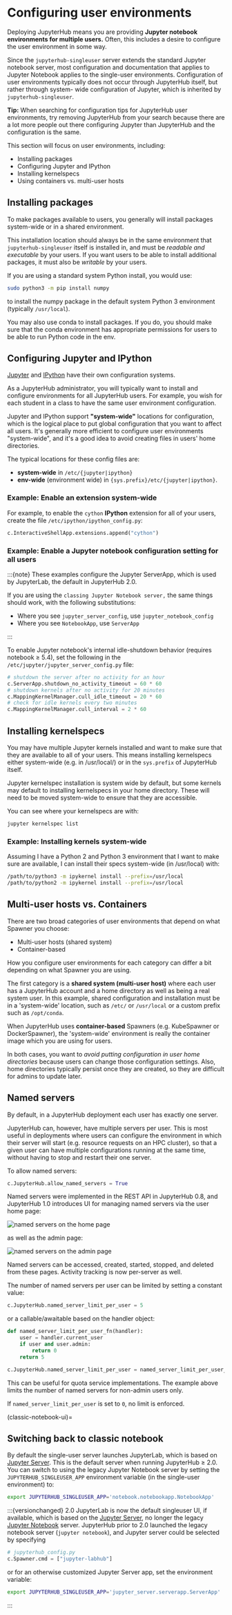 # Configuring user environments

Deploying JupyterHub means you are providing **Jupyter notebook environments for
multiple users.** Often, this includes a desire to configure the user
environment in some way.

Since the `jupyterhub-singleuser` server extends the standard Jupyter notebook
server, most configuration and documentation that applies to Jupyter Notebook
applies to the single-user environments. Configuration of user environments
typically does not occur through JupyterHub itself, but rather through system-
wide configuration of Jupyter, which is inherited by `jupyterhub-singleuser`.

**Tip:** When searching for configuration tips for JupyterHub user
environments, try removing JupyterHub from your search because there are a lot
more people out there configuring Jupyter than JupyterHub and the
configuration is the same.

This section will focus on user environments, including:

- Installing packages
- Configuring Jupyter and IPython
- Installing kernelspecs
- Using containers vs. multi-user hosts

## Installing packages

To make packages available to users, you generally will install packages
system-wide or in a shared environment.

This installation location should always be in the same environment that
`jupyterhub-singleuser` itself is installed in, and must be _readable and
executable_ by your users. If you want users to be able to install additional
packages, it must also be _writable_ by your users.

If you are using a standard system Python install, you would use:

```bash
sudo python3 -m pip install numpy
```

to install the numpy package in the default system Python 3 environment
(typically `/usr/local`).

You may also use conda to install packages. If you do, you should make sure
that the conda environment has appropriate permissions for users to be able to
run Python code in the env.

## Configuring Jupyter and IPython

[Jupyter](https://jupyter-notebook.readthedocs.io/en/stable/config_overview.html)
and [IPython](https://ipython.readthedocs.io/en/stable/development/config.html)
have their own configuration systems.

As a JupyterHub administrator, you will typically want to install and configure
environments for all JupyterHub users. For example, you wish for each student in
a class to have the same user environment configuration.

Jupyter and IPython support **"system-wide"** locations for configuration, which
is the logical place to put global configuration that you want to affect all
users. It's generally more efficient to configure user environments "system-wide",
and it's a good idea to avoid creating files in users' home directories.

The typical locations for these config files are:

- **system-wide** in `/etc/{jupyter|ipython}`
- **env-wide** (environment wide) in `{sys.prefix}/etc/{jupyter|ipython}`.

### Example: Enable an extension system-wide

For example, to enable the `cython` **IPython** extension for all of your users,
create the file `/etc/ipython/ipython_config.py`:

```python
c.InteractiveShellApp.extensions.append("cython")
```

### Example: Enable a Jupyter notebook configuration setting for all users

:::{note}
These examples configure the Jupyter ServerApp,
which is used by JupyterLab, the default in JupyterHub 2.0.

If you are using the `classing Jupyter Notebook server,`
the same things should work,
with the following substitutions:

- Where you see `jupyter_server_config`, use `jupyter_notebook_config`
- Where you see `NotebookApp`, use `ServerApp`

:::

To enable Jupyter notebook's internal idle-shutdown behavior (requires
notebook ≥ 5.4), set the following in the `/etc/jupyter/jupyter_server_config.py`
file:

```python
# shutdown the server after no activity for an hour
c.ServerApp.shutdown_no_activity_timeout = 60 * 60
# shutdown kernels after no activity for 20 minutes
c.MappingKernelManager.cull_idle_timeout = 20 * 60
# check for idle kernels every two minutes
c.MappingKernelManager.cull_interval = 2 * 60
```

## Installing kernelspecs

You may have multiple Jupyter kernels installed and want to make sure that
they are available to all of your users. This means installing kernelspecs
either system-wide (e.g. in /usr/local/) or in the `sys.prefix` of JupyterHub
itself.

Jupyter kernelspec installation is system wide by default, but some kernels
may default to installing kernelspecs in your home directory. These will need
to be moved system-wide to ensure that they are accessible.

You can see where your kernelspecs are with:

```bash
jupyter kernelspec list
```

### Example: Installing kernels system-wide

Assuming I have a Python 2 and Python 3 environment that I want to make
sure are available, I can install their specs system-wide (in /usr/local) with:

```bash
/path/to/python3 -m ipykernel install --prefix=/usr/local
/path/to/python2 -m ipykernel install --prefix=/usr/local
```

## Multi-user hosts vs. Containers

There are two broad categories of user environments that depend on what
Spawner you choose:

- Multi-user hosts (shared system)
- Container-based

How you configure user environments for each category can differ a bit
depending on what Spawner you are using.

The first category is a **shared system (multi-user host)** where
each user has a JupyterHub account and a home directory as well as being
a real system user. In this example, shared configuration and installation
must be in a 'system-wide' location, such as `/etc/` or `/usr/local`
or a custom prefix such as `/opt/conda`.

When JupyterHub uses **container-based** Spawners (e.g. KubeSpawner or
DockerSpawner), the 'system-wide' environment is really the container image
which you are using for users.

In both cases, you want to _avoid putting configuration in user home
directories_ because users can change those configuration settings. Also,
home directories typically persist once they are created, so they are
difficult for admins to update later.

## Named servers

By default, in a JupyterHub deployment each user has exactly one server.

JupyterHub can, however, have multiple servers per user.
This is most useful in deployments where users can configure the environment
in which their server will start (e.g. resource requests on an HPC cluster),
so that a given user can have multiple configurations running at the same time,
without having to stop and restart their one server.

To allow named servers:

```python
c.JupyterHub.allow_named_servers = True
```

Named servers were implemented in the REST API in JupyterHub 0.8,
and JupyterHub 1.0 introduces UI for managing named servers via the user home page:

![named servers on the home page](../images/named-servers-home.png)

as well as the admin page:

![named servers on the admin page](../images/named-servers-admin.png)

Named servers can be accessed, created, started, stopped, and deleted
from these pages. Activity tracking is now per-server as well.

The number of named servers per user can be limited by setting a constant value:

```python
c.JupyterHub.named_server_limit_per_user = 5
```

or a callable/awaitable based on the handler object:

```python
def named_server_limit_per_user_fn(handler):
    user = handler.current_user
    if user and user.admin:
        return 0
    return 5

c.JupyterHub.named_server_limit_per_user = named_server_limit_per_user_fn
```

This can be useful for quota service implementations. The example above limits the number of named servers for non-admin users only.

If `named_server_limit_per_user` is set to `0`, no limit is enforced.

(classic-notebook-ui)=

## Switching back to classic notebook

By default the single-user server launches JupyterLab,
which is based on [Jupyter Server][].
This is the default server when running JupyterHub ≥ 2.0.
You can switch to using the legacy Jupyter Notebook server by setting the `JUPYTERHUB_SINGLEUSER_APP` environment variable
(in the single-user environment) to:

```bash
export JUPYTERHUB_SINGLEUSER_APP='notebook.notebookapp.NotebookApp'
```

[jupyter server]: https://jupyter-server.readthedocs.io
[jupyter notebook]: https://jupyter-notebook.readthedocs.io

:::{versionchanged} 2.0
JupyterLab is now the default singleuser UI, if available,
which is based on the [Jupyter Server][],
no longer the legacy [Jupyter Notebook][] server.
JupyterHub prior to 2.0 launched the legacy notebook server (`jupyter notebook`),
and Jupyter server could be selected by specifying

```python
# jupyterhub_config.py
c.Spawner.cmd = ["jupyter-labhub"]
```

or for an otherwise customized Jupyter Server app,
set the environment variable:

```bash
export JUPYTERHUB_SINGLEUSER_APP='jupyter_server.serverapp.ServerApp'
```

:::


